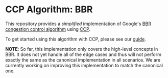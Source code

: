CCP Algorithm: BBR
==================

This repository provides a *simplified* implementation of Google's 
[BBR congestion control algorithm](https://ai.google/research/pubs/pub45646) using 
[CCP](https://github.com/ccp-project/portus).

To get started using this algorithm with CCP, please see our [guide](https://ccp-project.github.io/guide).

**NOTE**: So far, this implementation only covers the high-level concepts in BBR. It does not yet
handle all of the edge cases and thus will not perform exactly the same as the canonical implementation
in all scenarios. We are currently working on improving this implementation to match the canonical one.
